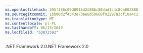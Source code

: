 ```yaml
---
ms.openlocfilehash: 205f386c09d0915d2d886c80dad1c4c8ca002888
ms.sourcegitcommit: 1bb00d2f4343e73ae8d58668f02297a3cf10a4c1
ms.translationtype: MT
ms.contentlocale: pl-PL
ms.lasthandoff: 06/15/2019
ms.locfileid: "63872592"
---
```

<span data-ttu-id="57289-101">.NET Framework 2.0</span><span class="sxs-lookup"><span data-stu-id="57289-101">.NET Framework 2.0</span></span>
